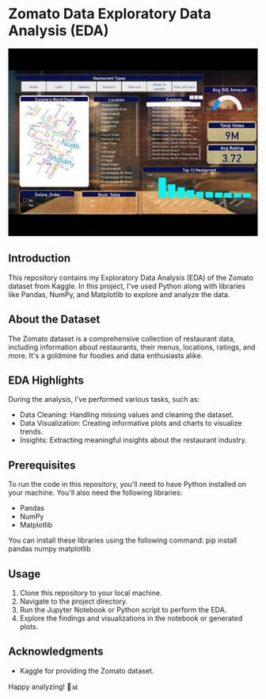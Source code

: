 # Zomato Data Exploratory Data Analysis (EDA)

![Zomato](zomato.jpg)

## Introduction
This repository contains my Exploratory Data Analysis (EDA) of the Zomato dataset from Kaggle. In this project, I've used Python along with libraries like Pandas, NumPy, and Matplotlib to explore and analyze the data.

## About the Dataset
The Zomato dataset is a comprehensive collection of restaurant data, including information about restaurants, their menus, locations, ratings, and more. It's a goldmine for foodies and data enthusiasts alike.

## EDA Highlights
During the analysis, I've performed various tasks, such as:

- Data Cleaning: Handling missing values and cleaning the dataset.
- Data Visualization: Creating informative plots and charts to visualize trends.
- Insights: Extracting meaningful insights about the restaurant industry.

## Prerequisites
To run the code in this repository, you'll need to have Python installed on your machine. You'll also need the following libraries:
- Pandas
- NumPy
- Matplotlib

You can install these libraries using the following command:
pip install pandas numpy matplotlib


## Usage
1. Clone this repository to your local machine.
2. Navigate to the project directory.
3. Run the Jupyter Notebook or Python script to perform the EDA.
4. Explore the findings and visualizations in the notebook or generated plots.

## Acknowledgments
- Kaggle for providing the Zomato dataset.

Happy analyzing! 🍔📊
